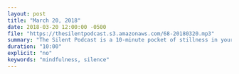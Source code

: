 ```yaml
---
layout: post
title: "March 20, 2018"
date: 2018-03-20 12:00:00 -0500
file: "https://thesilentpodcast.s3.amazonaws.com/68-20180320.mp3"
summary: "The Silent Podcast is a 10-minute pocket of stillness in your day. Listen to it at a set time every day, in the middle of a busy commute, or when you simply need a break from all of the hustle and bustle of distraction around you."
duration: "10:00"
explicit: "no"
keywords: "mindfulness, silence"
---
```

